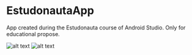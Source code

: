 # EstudonautaApp

App created during the Estudonauta course of Android Studio.
Only for educational propose.

![alt text](https://i.ibb.co/w0581Mt/image.png)
![alt text](https://i.ibb.co/kcsZpZX/image.png)
